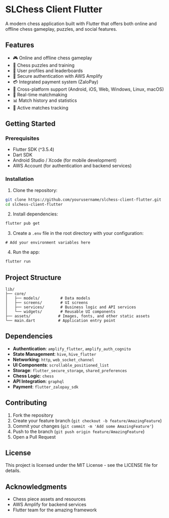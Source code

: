 # SLChess Client Flutter

A modern chess application built with Flutter that offers both online and offline chess gameplay, puzzles, and social features.

## Features

- 🎮 Online and offline chess gameplay
- 🧩 Chess puzzles and training
- 👥 User profiles and leaderboards
- 🔐 Secure authentication with AWS Amplify
- 💳 Integrated payment system (ZaloPay)
- 📱 Cross-platform support (Android, iOS, Web, Windows, Linux, macOS)
- 🎯 Real-time matchmaking
- 📊 Match history and statistics
- 🔄 Active matches tracking

## Getting Started

### Prerequisites

- Flutter SDK (^3.5.4)
- Dart SDK
- Android Studio / Xcode (for mobile development)
- AWS Account (for authentication and backend services)

### Installation

1. Clone the repository:
```bash
git clone https://github.com/yourusername/slchess-client-flutter.git
cd slchess-client-flutter
```

2. Install dependencies:
```bash
flutter pub get
```

3. Create a `.env` file in the root directory with your configuration:
```
# Add your environment variables here
```

4. Run the app:
```bash
flutter run
```

## Project Structure

```
lib/
├── core/
│   ├── models/         # Data models
│   ├── screens/        # UI screens
│   ├── services/       # Business logic and API services
│   └── widgets/        # Reusable UI components
├── assets/            # Images, fonts, and other static assets
└── main.dart          # Application entry point
```

## Dependencies

- **Authentication**: `amplify_flutter`, `amplify_auth_cognito`
- **State Management**: `hive`, `hive_flutter`
- **Networking**: `http`, `web_socket_channel`
- **UI Components**: `scrollable_positioned_list`
- **Storage**: `flutter_secure_storage`, `shared_preferences`
- **Chess Logic**: `chess`
- **API Integration**: `graphql`
- **Payment**: `flutter_zalopay_sdk`

## Contributing

1. Fork the repository
2. Create your feature branch (`git checkout -b feature/AmazingFeature`)
3. Commit your changes (`git commit -m 'Add some AmazingFeature'`)
4. Push to the branch (`git push origin feature/AmazingFeature`)
5. Open a Pull Request

## License

This project is licensed under the MIT License - see the LICENSE file for details.

## Acknowledgments

- Chess piece assets and resources
- AWS Amplify for backend services
- Flutter team for the amazing framework
